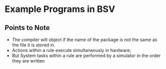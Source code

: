 # Example Programs in BSV
## Points to Note
- The compiler will object if the name of the package is not the same as the file it is stored in.
- Actions within a rule execute simultaneously in hardware; 
- But System tasks within a rule are performed by a simulator in the order they are written

